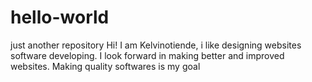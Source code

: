# hello-world
just another repository
Hi!
I am Kelvinotiende, i like designing websites software developing. I look forward in making better and improved websites.
Making quality softwares is my goal
